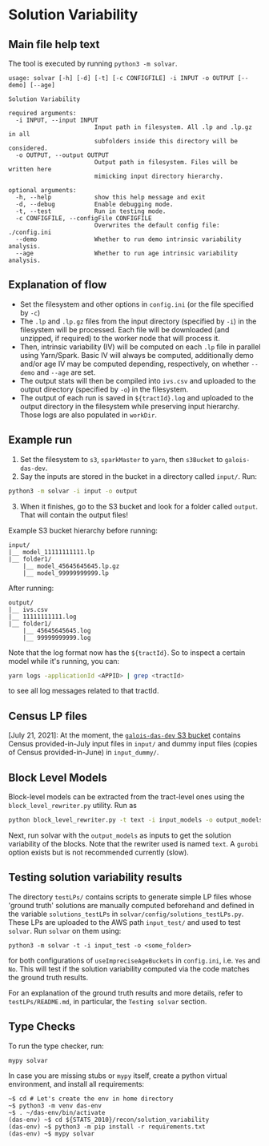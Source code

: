 # Solution Variability

## Main file help text
The tool is executed by running `python3 -m solvar`.

```
usage: solvar [-h] [-d] [-t] [-c CONFIGFILE] -i INPUT -o OUTPUT [--demo] [--age]

Solution Variability

required arguments:
  -i INPUT, --input INPUT
                        Input path in filesystem. All .lp and .lp.gz in all
                        subfolders inside this directory will be considered.
  -o OUTPUT, --output OUTPUT
                        Output path in filesystem. Files will be written here
                        mimicking input directory hierarchy.

optional arguments:
  -h, --help            show this help message and exit
  -d, --debug           Enable debugging mode.
  -t, --test            Run in testing mode.
  -c CONFIGFILE, --configFile CONFIGFILE
                        Overwrites the default config file: ./config.ini
  --demo                Whether to run demo intrinsic variability analysis.
  --age                 Whether to run age intrinsic variability analysis.

```

## Explanation of flow
- Set the filesystem and other options in `config.ini` (or the file specified by `-c`)
- The `.lp` and `.lp.gz` files from the input directory (specified by `-i`) in the filesystem will be processed. Each file will be downloaded (and unzipped, if required) to the worker node that will process it.
- Then, intrinsic variability (IV) will be computed on each `.lp` file in parallel using Yarn/Spark. Basic IV will always be computed, additionally demo and/or age IV may be computed depending, respectively, on whether `--demo` and `--age` are set.
- The output stats will then be compiled into `ivs.csv` and uploaded to the output directory (specified by `-o`) in the filesystem.
- The output of each run is saved in `${tractId}.log` and uploaded to the output directory in the filesystem while preserving input hierarchy. Those logs are also populated in `workDir`.

## Example run
1. Set the filesystem to `s3`, `sparkMaster` to `yarn`, then `s3Bucket` to `galois-das-dev`.
2. Say the inputs are stored in the bucket in a directory called `input/`. Run:
```bash
python3 -m solvar -i input -o output
```
3. When it finishes, go to the S3 bucket and look for a folder called `output`. That will contain the output files!

Example S3 bucket hierarchy before running:
```
input/
|__ model_11111111111.lp
|__ folder1/
    |__ model_45645645645.lp.gz
    |__ model_99999999999.lp
```

After running:
```
output/
|__ ivs.csv
|__ 11111111111.log
|__ folder1/
    |__ 45645645645.log
    |__ 99999999999.log
```

Note that the log format now has the `${tractId}`. So to inspect a certain model while it's running, you can:
```bash
yarn logs -applicationId <APPID> | grep <tractId>
```
to see all log messages related to that tractId.

## Census LP files
[July 21, 2021]: At the moment, the [`galois-das-dev` S3 bucket](https://s3.console.aws.amazon.com/s3/buckets/galois-das-dev?region=us-west-2&tab=objects) contains Census provided-in-July input files in `input/` and dummy input files (copies of Census provided-in-June) in `input_dummy/`.

## Block Level Models

Block-level models can be extracted from the tract-level ones using the `block_level_rewriter.py` utility. Run as
```bash
python block_level_rewriter.py -t text -i input_models -o output_models [--no-pct]
```
Next, run solvar with the `output_models` as inputs to get the solution variability of the blocks. Note that the rewriter
used is named `text`. A `gurobi` option exists but is not recommended currently (slow).

## Testing solution variability results
The directory `testLPs/` contains scripts to generate simple LP files whose 'ground truth' solutions are manually computed beforehand and defined in the variable `solutions_testLPs` in `solvar/config/solutions_testLPs.py`. These LPs are uploaded to the AWS path `input_test/` and used to test `solvar`. Run `solvar` on them using:
```
python3 -m solvar -t -i input_test -o <some_folder>
```
for both configurations of `useImpreciseAgeBuckets` in `config.ini`, i.e. `Yes` and `No`. This will test if the solution variability computed via the code matches the ground truth results.

For an explanation of the ground truth results and more details, refer to `testLPs/README.md`, in particular, the `Testing solvar` section.

## Type Checks

To run the type checker, run:
```bash
mypy solvar
```

In case you are missing stubs or `mypy` itself, create a python virtual environment, and install all requirements:
```
~$ cd # Let's create the env in home directory
~$ python3 -m venv das-env
~$ . ~/das-env/bin/activate
(das-env) ~$ cd ${STATS_2010}/recon/solution_variability
(das-env) ~$ python3 -m pip install -r requirements.txt
(das-env) ~$ mypy solvar
```
